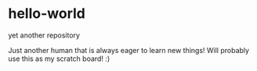 # hello-world
yet another repository

Just another human that is always eager to learn new things!
Will probably use this as my scratch board! :)
